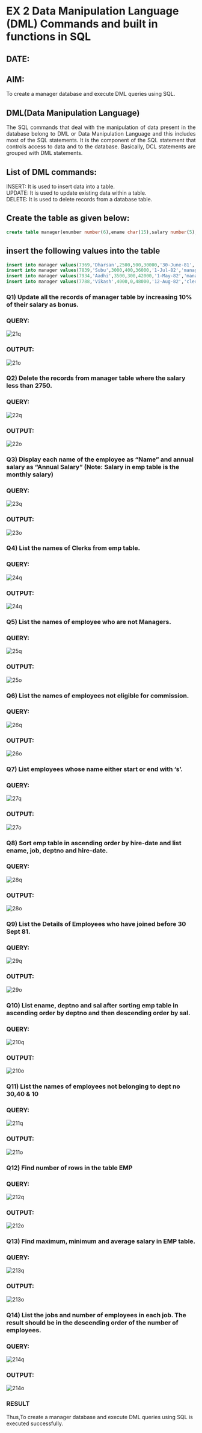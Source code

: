 # EX 2 Data Manipulation Language (DML) Commands and built in functions in SQL
## DATE:
## AIM:
To create a manager database and execute DML queries using SQL.


## DML(Data Manipulation Language)
<div align="justify">
The SQL commands that deal with the manipulation of data present in the database belong to DML or Data Manipulation Language and this includes most of the SQL statements. It is the component of the SQL statement that controls access to data and to the database. Basically, DCL statements are grouped with DML statements.
</div>


## List of DML commands: 
<div align="justify">
INSERT: It is used to insert data into a table.<br>
UPDATE: It is used to update existing data within a table.<br>
DELETE: It is used to delete records from a database table.<br>
</div>


## Create the table as given below:
```sql
create table manager(enumber number(6),ename char(15),salary number(5),commission number(4),annualsalary number(7),Hiredate date,designation char(10),deptno number(2),reporting char(10));
```


## insert the following values into the table
```sql
insert into manager values(7369,'Dharsan',2500,500,30000,'30-June-81','clerk',10,'John');
insert into manager values(7839,'Subu',3000,400,36000,'1-Jul-82','manager',null,'James');
insert into manager values(7934,'Aadhi',3500,300,42000,'1-May-82','manager',30,NULL);
insert into manager values(7788,'Vikash',4000,0,48000,'12-Aug-82','clerk',50,'Bond');
```


### Q1) Update all the records of manager table by increasing 10% of their salary as bonus.

### QUERY:
![21q](https://github.com/SudharsanamRK/EX-2-Data-Manipulation-Language-DML-and-Data-Control-Language-DCL-Commands/assets/115523484/01d37c7f-fe82-41e8-98bc-df297d5ef9ff)

### OUTPUT:
![21o](https://github.com/SudharsanamRK/EX-2-Data-Manipulation-Language-DML-and-Data-Control-Language-DCL-Commands/assets/115523484/415f2e2a-9230-41b6-8646-2646c7a4f783)


### Q2) Delete the records from manager table where the salary less than 2750.

### QUERY:
![22q](https://github.com/SudharsanamRK/EX-2-Data-Manipulation-Language-DML-and-Data-Control-Language-DCL-Commands/assets/115523484/1b6dac61-832b-49b0-8172-3ab2beac5e3e)

### OUTPUT:
![22o](https://github.com/SudharsanamRK/EX-2-Data-Manipulation-Language-DML-and-Data-Control-Language-DCL-Commands/assets/115523484/04330681-910f-42dc-9dcc-ebef9fd77ea7)


### Q3) Display each name of the employee as “Name” and annual salary as “Annual Salary” (Note: Salary in emp table is the monthly salary)

### QUERY:
![23q](https://github.com/SudharsanamRK/EX-2-Data-Manipulation-Language-DML-and-Data-Control-Language-DCL-Commands/assets/115523484/1d6b0d4d-d8bb-4c59-aafc-4467a7557986)


### OUTPUT:
![23o](https://github.com/SudharsanamRK/EX-2-Data-Manipulation-Language-DML-and-Data-Control-Language-DCL-Commands/assets/115523484/33ccbccb-0cea-470d-8eb8-87d3bc9d1a4e)


### Q4)	List the names of Clerks from emp table.

### QUERY:
![24q](https://github.com/SudharsanamRK/EX-2-Data-Manipulation-Language-DML-and-Data-Control-Language-DCL-Commands/assets/115523484/a0758d54-1676-44ed-8cdf-47d1ad1706e2)

### OUTPUT:
![24q](https://github.com/SudharsanamRK/EX-2-Data-Manipulation-Language-DML-and-Data-Control-Language-DCL-Commands/assets/115523484/9bf274ab-9ccf-4a0a-af3f-72f6202ed2c7)


### Q5)	List the names of employee who are not Managers.

### QUERY:
![25q](https://github.com/SudharsanamRK/EX-2-Data-Manipulation-Language-DML-and-Data-Control-Language-DCL-Commands/assets/115523484/8871cf2e-2d56-486d-9bba-8a63a1d6643a)

### OUTPUT:
![25o](https://github.com/SudharsanamRK/EX-2-Data-Manipulation-Language-DML-and-Data-Control-Language-DCL-Commands/assets/115523484/922f15dc-3984-46cb-b429-a42c04c5eeb1)


### Q6)	List the names of employees not eligible for commission.

### QUERY:
![26q](https://github.com/SudharsanamRK/EX-2-Data-Manipulation-Language-DML-and-Data-Control-Language-DCL-Commands/assets/115523484/5034ffd5-6151-4b4b-a6c8-d5ec90f35e71)

### OUTPUT:
![26o](https://github.com/SudharsanamRK/EX-2-Data-Manipulation-Language-DML-and-Data-Control-Language-DCL-Commands/assets/115523484/efbbc318-279e-4ee8-9b59-b70f33131d62)


### Q7)	List employees whose name either start or end with ‘s’.

### QUERY:
![27q](https://github.com/SudharsanamRK/EX-2-Data-Manipulation-Language-DML-and-Data-Control-Language-DCL-Commands/assets/115523484/9ac3cfa2-2ab0-42b5-86ea-9fe326c41fb6)

### OUTPUT:
![27o](https://github.com/SudharsanamRK/EX-2-Data-Manipulation-Language-DML-and-Data-Control-Language-DCL-Commands/assets/115523484/9ac319f7-a3e1-4597-ab9d-fe1cf95a3782)


### Q8) Sort emp table in ascending order by hire-date and list ename, job, deptno and hire-date.

### QUERY:
![28q](https://github.com/SudharsanamRK/EX-2-Data-Manipulation-Language-DML-and-Data-Control-Language-DCL-Commands/assets/115523484/888471ed-8171-4fc7-82f6-2391b5064fab)

### OUTPUT:
![28o](https://github.com/SudharsanamRK/EX-2-Data-Manipulation-Language-DML-and-Data-Control-Language-DCL-Commands/assets/115523484/3def0329-ad5e-42da-b816-cd739dc535db)


### Q9) List the Details of Employees who have joined before 30 Sept 81.

### QUERY:
![29q](https://github.com/SudharsanamRK/EX-2-Data-Manipulation-Language-DML-and-Data-Control-Language-DCL-Commands/assets/115523484/9f2e8098-6af2-4000-8c4d-642d72ef4084)

### OUTPUT:
![29o](https://github.com/SudharsanamRK/EX-2-Data-Manipulation-Language-DML-and-Data-Control-Language-DCL-Commands/assets/115523484/82835cb2-5954-4b2a-bb6b-a8e33c93c3eb)


### Q10)	List ename, deptno and sal after sorting emp table in ascending order by deptno and then descending order by sal.

### QUERY:

![210q](https://github.com/SudharsanamRK/EX-2-Data-Manipulation-Language-DML-and-Data-Control-Language-DCL-Commands/assets/115523484/68cc4713-5184-4dce-8772-42f134390f56)

### OUTPUT:
![210o](https://github.com/SudharsanamRK/EX-2-Data-Manipulation-Language-DML-and-Data-Control-Language-DCL-Commands/assets/115523484/736cde75-01b3-4b9a-9fe7-b0fb6f1e964f)



### Q11) List the names of employees not belonging to dept no 30,40 & 10

### QUERY:
![211q](https://github.com/SudharsanamRK/EX-2-Data-Manipulation-Language-DML-and-Data-Control-Language-DCL-Commands/assets/115523484/967d3d75-52eb-4185-bcb6-9fce2a14e53c)

### OUTPUT:
![211o](https://github.com/SudharsanamRK/EX-2-Data-Manipulation-Language-DML-and-Data-Control-Language-DCL-Commands/assets/115523484/852c076a-b9f5-4d8a-85ed-faf574219003)


### Q12) Find number of rows in the table EMP

### QUERY:
![212q](https://github.com/SudharsanamRK/EX-2-Data-Manipulation-Language-DML-and-Data-Control-Language-DCL-Commands/assets/115523484/bf380f8e-810e-4263-86ea-8ef6fd93a8e0)

### OUTPUT:
![212o](https://github.com/SudharsanamRK/EX-2-Data-Manipulation-Language-DML-and-Data-Control-Language-DCL-Commands/assets/115523484/12197eaa-2e48-4292-aed2-b2d59acf5900)



### Q13) Find maximum, minimum and average salary in EMP table.

### QUERY:

![213q](https://github.com/SudharsanamRK/EX-2-Data-Manipulation-Language-DML-and-Data-Control-Language-DCL-Commands/assets/115523484/12906adc-f8f4-42af-816e-f30c7064bafa)

### OUTPUT:

![213o](https://github.com/SudharsanamRK/EX-2-Data-Manipulation-Language-DML-and-Data-Control-Language-DCL-Commands/assets/115523484/5d9da28d-5cd2-43d0-810b-c15728047157)


### Q14) List the jobs and number of employees in each job. The result should be in the descending order of the number of employees.

### QUERY:
![214q](https://github.com/SudharsanamRK/EX-2-Data-Manipulation-Language-DML-and-Data-Control-Language-DCL-Commands/assets/115523484/8959cd3e-9e03-4c6b-a977-284d7bdc5363)

### OUTPUT:
![214o](https://github.com/SudharsanamRK/EX-2-Data-Manipulation-Language-DML-and-Data-Control-Language-DCL-Commands/assets/115523484/4cd025dd-5365-4862-8f7c-27430abcbde1)


### RESULT
Thus,To create a manager database and execute DML queries using SQL is executed successfully.

